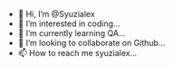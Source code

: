- 👋 Hi, I’m @Syuzialex
- 👀 I’m interested in coding...
- 🌱 I’m currently learning QA...
- 💞️ I’m looking to collaborate on Github...
- 📫 How to reach me syuzialex...

<!---
Syuzialex/Syuzialex is a ✨ special ✨ repository because its `README.md` (this file) appears on your GitHub profile.
You can click the Preview link to take a look at your changes.
--->
